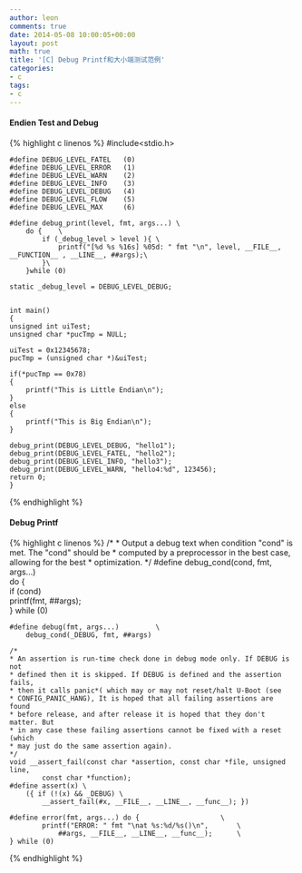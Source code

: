 ```yaml
---
author: leon
comments: true
date: 2014-05-08 10:00:05+00:00
layout: post
math: true
title: '[C] Debug Printf和大小端测试范例' 
categories:
- c
tags:
- c
---
```



#### Endien Test and Debug

{% highlight c linenos %}
    #include<stdio.h>

    #define DEBUG_LEVEL_FATEL   (0)
    #define DEBUG_LEVEL_ERROR   (1)
    #define DEBUG_LEVEL_WARN    (2)
    #define DEBUG_LEVEL_INFO    (3)
    #define DEBUG_LEVEL_DEBUG   (4)
    #define DEBUG_LEVEL_FLOW    (5)
    #define DEBUG_LEVEL_MAX     (6)

    #define debug_print(level, fmt, args...) \
        do {    \
            if (_debug_level > level ){ \
                printf("[%d %s %16s] %05d: " fmt "\n", level, __FILE__, __FUNCTION__ , __LINE__, ##args);\
            }\
        }while (0)

    static _debug_level = DEBUG_LEVEL_DEBUG;


    int main()
    {
    unsigned int uiTest;
    unsigned char *pucTmp = NULL;

    uiTest = 0x12345678;
    pucTmp = (unsigned char *)&uiTest; 

    if(*pucTmp == 0x78)
    {
        printf("This is Little Endian\n");
    }
    else
    {
        printf("This is Big Endian\n");
    }

    debug_print(DEBUG_LEVEL_DEBUG, "hello1");
    debug_print(DEBUG_LEVEL_FATEL, "hello2");
    debug_print(DEBUG_LEVEL_INFO, "hello3");
    debug_print(DEBUG_LEVEL_WARN, "hello4:%d", 123456);
    return 0;
    }
{% endhighlight %}

#### Debug Printf

{% highlight c linenos %}
    /*
    * Output a debug text when condition "cond" is met. The "cond" should be
    * computed by a preprocessor in the best case, allowing for the best
    * optimization.
    */
    #define debug_cond(cond, fmt, args...)      \
        do {                    \
            if (cond)           \
                printf(fmt, ##args);    \
        } while (0)

    #define debug(fmt, args...)         \
        debug_cond(_DEBUG, fmt, ##args)

    /*
    * An assertion is run-time check done in debug mode only. If DEBUG is not
    * defined then it is skipped. If DEBUG is defined and the assertion fails,
    * then it calls panic*( which may or may not reset/halt U-Boot (see
    * CONFIG_PANIC_HANG), It is hoped that all failing assertions are found
    * before release, and after release it is hoped that they don't matter. But
    * in any case these failing assertions cannot be fixed with a reset (which
    * may just do the same assertion again).
    */
    void __assert_fail(const char *assertion, const char *file, unsigned line,
            const char *function);
    #define assert(x) \
        ({ if (!(x) && _DEBUG) \
            __assert_fail(#x, __FILE__, __LINE__, __func__); })

    #define error(fmt, args...) do {                    \
            printf("ERROR: " fmt "\nat %s:%d/%s()\n",       \
                ##args, __FILE__, __LINE__, __func__);      \
    } while (0)

{% endhighlight %}
